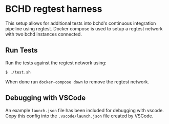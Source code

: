 # BCHD regtest harness

This setup allows for additional tests into bchd's continuous integration pipeline using regtest.  Docker compose is used to setup a regtest network with two bchd instances connected.

## Run Tests

Run the tests against the regtest network using:

```
$ ./test.sh
```

When done run `docker-compose down` to remove the regtest network.

## Debugging with VSCode

An example `launch.json` file has been included for debugging with vscode.  Copy this config into the `.vscode/launch.json` file created by VSCode.
